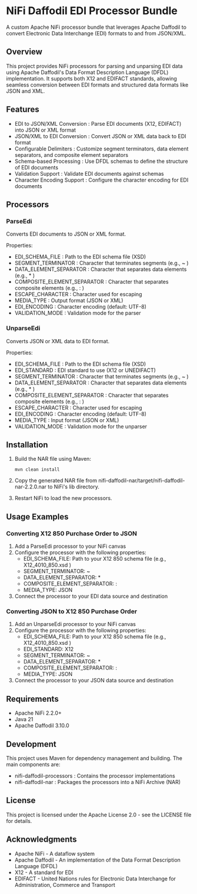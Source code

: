 # NiFi Daffodil EDI Processor Bundle
A custom Apache NiFi processor bundle that leverages Apache Daffodil to convert Electronic Data Interchange (EDI) formats to and from JSON/XML.

## Overview
This project provides NiFi processors for parsing and unparsing EDI data using Apache Daffodil's Data Format Description Language (DFDL) implementation. It supports both X12 and EDIFACT standards, allowing seamless conversion between EDI formats and structured data formats like JSON and XML.

## Features
- EDI to JSON/XML Conversion : Parse EDI documents (X12, EDIFACT) into JSON or XML format
- JSON/XML to EDI Conversion : Convert JSON or XML data back to EDI format
- Configurable Delimiters : Customize segment terminators, data element separators, and composite element separators
- Schema-based Processing : Use DFDL schemas to define the structure of EDI documents
- Validation Support : Validate EDI documents against schemas
- Character Encoding Support : Configure the character encoding for EDI documents
## Processors
### ParseEdi
Converts EDI documents to JSON or XML format.

Properties:

- EDI_SCHEMA_FILE : Path to the EDI schema file (XSD)
- SEGMENT_TERMINATOR : Character that terminates segments (e.g., ~ )
- DATA_ELEMENT_SEPARATOR : Character that separates data elements (e.g., * )
- COMPOSITE_ELEMENT_SEPARATOR : Character that separates composite elements (e.g., : )
- ESCAPE_CHARACTER : Character used for escaping
- MEDIA_TYPE : Output format (JSON or XML)
- EDI_ENCODING : Character encoding (default: UTF-8)
- VALIDATION_MODE : Validation mode for the parser
### UnparseEdi
Converts JSON or XML data to EDI format.

Properties:

- EDI_SCHEMA_FILE : Path to the EDI schema file (XSD)
- EDI_STANDARD : EDI standard to use (X12 or UNEDIFACT)
- SEGMENT_TERMINATOR : Character that terminates segments (e.g., ~ )
- DATA_ELEMENT_SEPARATOR : Character that separates data elements (e.g., * )
- COMPOSITE_ELEMENT_SEPARATOR : Character that separates composite elements (e.g., : )
- ESCAPE_CHARACTER : Character used for escaping
- EDI_ENCODING : Character encoding (default: UTF-8)
- MEDIA_TYPE : Input format (JSON or XML)
- VALIDATION_MODE : Validation mode for the unparser
## Installation
1. Build the NAR file using Maven:
   
   ```
   mvn clean install
   ```
2. Copy the generated NAR file from nifi-daffodil-nar/target/nifi-daffodil-nar-2.2.0.nar to NiFi's lib directory.
3. Restart NiFi to load the new processors.
## Usage Examples
### Converting X12 850 Purchase Order to JSON
1. Add a ParseEdi processor to your NiFi canvas
2. Configure the processor with the following properties:
   - EDI_SCHEMA_FILE: Path to your X12 850 schema file (e.g., X12_4010_850.xsd )
   - SEGMENT_TERMINATOR: ~
   - DATA_ELEMENT_SEPARATOR: *
   - COMPOSITE_ELEMENT_SEPARATOR: :
   - MEDIA_TYPE: JSON
3. Connect the processor to your EDI data source and destination
### Converting JSON to X12 850 Purchase Order
1. Add an UnparseEdi processor to your NiFi canvas
2. Configure the processor with the following properties:
   - EDI_SCHEMA_FILE: Path to your X12 850 schema file (e.g., X12_4010_850.xsd )
   - EDI_STANDARD: X12
   - SEGMENT_TERMINATOR: ~
   - DATA_ELEMENT_SEPARATOR: *
   - COMPOSITE_ELEMENT_SEPARATOR: :
   - MEDIA_TYPE: JSON
3. Connect the processor to your JSON data source and destination
## Requirements
- Apache NiFi 2.2.0+
- Java 21
- Apache Daffodil 3.10.0
## Development
This project uses Maven for dependency management and building. The main components are:

- nifi-daffodil-processors : Contains the processor implementations
- nifi-daffodil-nar : Packages the processors into a NiFi Archive (NAR)
## License
This project is licensed under the Apache License 2.0 - see the LICENSE file for details.

## Acknowledgments
- Apache NiFi - A dataflow system
- Apache Daffodil - An implementation of the Data Format Description Language (DFDL)
- X12 - A standard for EDI
- EDIFACT - United Nations rules for Electronic Data Interchange for Administration, Commerce and Transport
